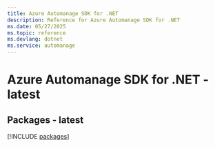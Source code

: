 ```yaml
---
title: Azure Automanage SDK for .NET
description: Reference for Azure Automanage SDK for .NET
ms.date: 05/27/2025
ms.topic: reference
ms.devlang: dotnet
ms.service: automanage
---
```

# Azure Automanage SDK for .NET - latest
## Packages - latest
[!INCLUDE [packages](automanage-index.md)]
